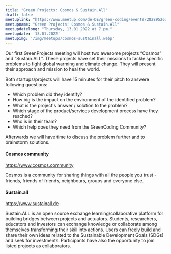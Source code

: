 ```yaml
---
title: "Green Projects: Cosmos & Sustain.All"
draft: false
meetuplink: "https://www.meetup.com/de-DE/green-coding/events/282895263/"
meetupname: "Green Projects: Cosmos & Sustain.All"
meetupdatelong: "Thursday, 13.01.2022 at 7 pm."
meetupdate: '13.01.2022'
meetupimg: '/img/meetups/cosmos-sustainall.webp'
---
```


Our first GreenProjects meeting will host two awesome projects “Cosmos” and “Sustain.ALL”. These projects have set their missions to tackle specific problems to fight global warming and climate change. They will present their approach and mission to heal the world.

Both startups/projects will have 15 minutes for their pitch to answere following questions:
- Which problem did they identify?
- How big is the impact on the environment of the identified problem?
- What is the project's answer / solution to the problem?
- Which stage of the product/services development process have they reached?
- Who is in their team?
- Which help does they need from the GreenCoding Community?

Afterwards we will have time to discuss the problem further and to brainstorm solutions.

#### Cosmos community

https://www.cosmos.community

Cosmos is a community for sharing things with all the people you trust - friends, friends of friends, neighbours, groups and everyone else.

#### Sustain.all
https://www.sustainall.de

Sustain.ALL is an open source exchange learning/collaborative platform for building bridges between projects and actuators. Students, researchers, educators and investors can exchange knowledge or collaborate among themselves transforming their skill into actions. Users can freely build and share their own ideas related to the Sustainable Development Goals (SDGs) and seek for investments. Participants have also the opportunity to join listed projects as collaborators.

